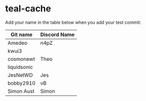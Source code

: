 # teal-cache

Add your name in the table below when you add your test commit:

| Git name    | Discord Name |
| ----------- | ------------ |
| Amedeo      | n4pZ         |
| kwui3       |              |
| cosmonewt   | Theo         |
| liquidsonic |              |
| JesNetWD    | Jes          |
| bobby2910   | vB           |
| Simon Aust  | Simon        |
